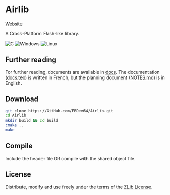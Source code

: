 # Airlib

[Website](https://airlib.neocities.org)

A Cross-Platform Flash-like library.

![C](https://img.shields.io/badge/c-%2300599C.svg?style=for-the-badge&logo=c&logoColor=white)
![Windows](https://img.shields.io/badge/Windows-0078D6?style=for-the-badge&logo=windows&logoColor=white)
![Linux](https://img.shields.io/badge/Linux-FCC624?style=for-the-badge&logo=linux&logoColor=black)

## Further reading

For further reading, documents are available in [docs](./docs/). The documentation ([docs.tex](./docs/docs.tex)) is written in French, but the planning document ([NOTES.md](./docs/NOTES.md)) is in English.

## Download

```bash
git clone https://GitHub.com/FBDev64/Airlib.git
cd Airlib
mkdir build && cd build
cmake ..
make
```

## Compile

Include the header file OR compile with the shared object file. 

## License

Distribute, modify and use freely under the terms of the[ZLib License](./LICENSE).
